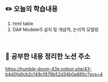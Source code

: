 ## :pencil2:  오늘의 학습내용
1. html table 
2. DA# Modeler5 설치 및 개념적, 논리적 모델링
<br>

## :memo:  공부한 내용 정리한 노션 주소
<https://humble-doom-43e.notion.site/43-b4d0fa9cb2c148cf878b52d34b0a885c?pvs=4>
